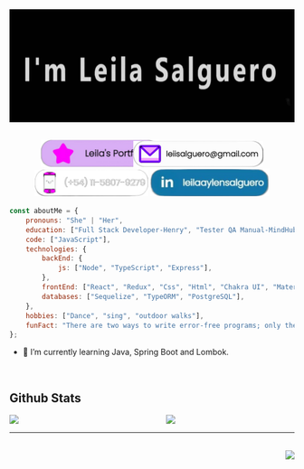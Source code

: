<div align="center"> 
    <img align="center" style="height: 200px; width: 850px" src='./assets/imLeila.gif'></img>
</div>
   
<br/>  

<p align="center">
	<a href="https://leila-salguero.vercel.app/?vercelToolbarCode=79pKbrxOt9tKESs"><img src="./assets/portfolioButton.png" alt="Website" style="width: 210px; margin-right:-50px" /></a>
	<a href="mailto:leiisalguero@gmail.com"><img src="./assets/emailButton.png" alt="Gmail" style="width: 230px " /></a>
	<img src="./assets/celIButton.png" alt="celphone" style="width: 200px " />
	<a href="https://linkedin.com/in/leilaaylensalguero"><img src="./assets/LinkedInButton.png" alt="LinkedIn" style="width: 210px " /></a>
</p>

```js
const aboutMe = {
    pronouns: "She" | "Her",
    education: ["Full Stack Developer-Henry", "Tester QA Manual-MindHub", "Chemical Technician-Longobardi"],
    code: ["JavaScript"],
    technologies: {
        backEnd: {
            js: ["Node", "TypeScript", "Express"],
        },
       	frontEnd: ["React", "Redux", "Css", "Html", "Chakra UI", "Material UI"],
        databases: ["Sequelize", "TypeORM", "PostgreSQL"],
    },
    hobbies: ["Dance", "sing", "outdoor walks"],
    funFact: "There are two ways to write error-free programs; only the third one works"
};
``` 

<!-- - 🔭 I’m currently working on [Github Profilinator](https://github.com/rishavanand/github-profilinator)   -->
  
- 🌱 I’m currently learning Java, Spring Boot and Lombok.

<br/> 

## Github Stats  

<div>
<img src="https://github-readme-stats.vercel.app/api?username=LeyAylen6&show_icons=true&count_private=true&hide_border=true" align="left" style="width: 50%"/>

<img src="https://github-readme-stats.vercel.app/api/top-langs/?username=LeyAylen6&hide_border=true&layout=compact" align="right" style="width: 45%" />
</div>

<br/> 

*** 
<br/> 

<div align="right">
	<img src="https://komarev.com/ghpvc/?username=LeyAylen6&&style=flat-square" />
</div>  
